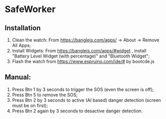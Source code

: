 # SafeWorker
## Installation
1) Clean the watch: From https://banglejs.com/apps/ -> About -> Remove All Apps;
2) Install Widgets: From https://banglejs.com/apps/#widget , install "Battery Level Widget (with percentage)" and "Bluetooth Widget";
3) Flash the watch from https://www.espruino.com/ide/# by bootcde.js

## Manual:
1) Press Btn 1 by 3 seconds to trigger the SOS (even the screen is off);
2) Press Btn 5 to remove the SOS;
3) Press Btn 2 by 3 seconds to active (AI based) danger detection (screen must be on first);
4) Press Btn 2 again by 3 seconds to desactive danger detection.

